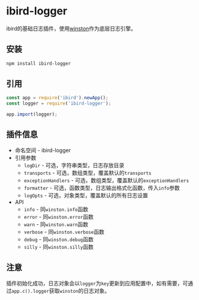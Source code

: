 # ibird-logger

ibird的基础日志插件，使用[winston](https://www.npmjs.com/package/winston)作为底层日志引擎。

## 安装

```sh
npm install ibird-logger
```

## 引用

```js
const app = require('ibird').newApp();
const logger = require('ibird-logger');

app.import(logger);
```

## 插件信息

* 命名空间 - ibird-logger
* 引用参数
  * `logDir` - 可选，字符串类型，日志存放目录
  * `transports` - 可选，数组类型，覆盖默认的`transports`
  * `exceptionHandlers` - 可选，数组类型，覆盖默认的`exceptionHandlers`
  * `formatter` - 可选，函数类型，日志输出格式化函数，传入`info`参数
  * `logOpts` - 可选，对象类型，覆盖默认的所有日志设置
* API
  * `info` - 同`winston.info`函数
  * `error` - 同`winston.error`函数
  * `warn` - 同`winston.warn`函数
  * `verbose` - 同`winston.verbose`函数
  * `debug` - 同`winston.debug`函数
  * `silly` - 同`winston.silly`函数


## 注意

插件初始化成功，日志对象会以`logger`为`key`更新到应用配置中，如有需要，可通过`app.c().logger`获取`winston`的日志对象。